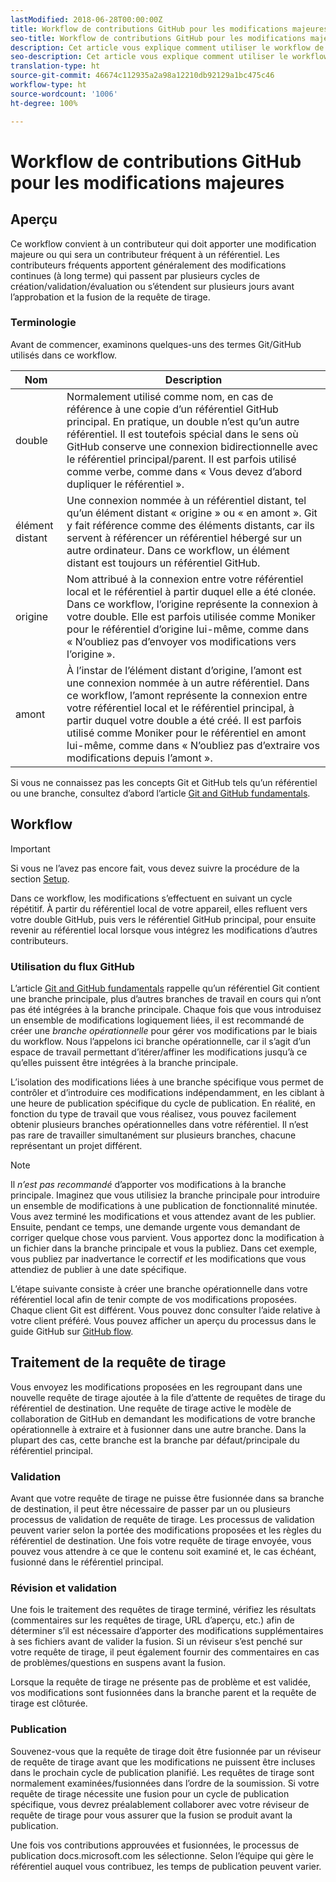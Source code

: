 ```yaml
---
lastModified: 2018-06-28T00:00:00Z
title: Workflow de contributions GitHub pour les modifications majeures
seo-title: Workflow de contributions GitHub pour les modifications majeures apportées à la documentation Adobe
description: Cet article vous explique comment utiliser le workflow de contributions « majeures » pour apporter des contributions à la documentation Adobe.
seo-description: Cet article vous explique comment utiliser le workflow de contributions « majeures » pour apporter des contributions à la documentation Adobe.
translation-type: ht
source-git-commit: 46674c112935a2a98a12210db92129a1bc475c46
workflow-type: ht
source-wordcount: '1006'
ht-degree: 100%

---
```



# Workflow de contributions GitHub pour les modifications majeures

<!--
> [!IMPORTANT]
> All repositories that publish to docs.adobe.com have adopted the [Adobe Open Source Code of Conduct](../../code-of-conduct.md) or the [.NET Foundation Code of Conduct](https://dotnetfoundation.org/code-of-conduct). For more information, see the [Contributing](../../contributing.md) article.
>
> Minor corrections or clarifications to documentation and code examples in public repositories are covered by the [Adobe Documentation Terms of Use](https://www.adobe.com/legal/terms.html). New or significant changes generate a comment in the pull request, asking you to submit an online Contribution License Agreement (CLA) if you are not an employee of Adobe. We need you to complete the online form before we can review or accept your pull request.
--->

## Aperçu

Ce workflow convient à un contributeur qui doit apporter une modification majeure ou qui sera un contributeur fréquent à un référentiel. Les contributeurs fréquents apportent généralement des modifications continues (à long terme) qui passent par plusieurs cycles de création/validation/évaluation ou s’étendent sur plusieurs jours avant l’approbation et la fusion de la requête de tirage.

### Terminologie

Avant de commencer, examinons quelques-uns des termes Git/GitHub utilisés dans ce workflow.

| Nom | Description |
|-----------|-------------|
| double | Normalement utilisé comme nom, en cas de référence à une copie d’un référentiel GitHub principal. En pratique, un double n’est qu’un autre référentiel. Il est toutefois spécial dans le sens où GitHub conserve une connexion bidirectionnelle avec le référentiel principal/parent. Il est parfois utilisé comme verbe, comme dans « Vous devez d’abord dupliquer le référentiel ». |
| élément distant | Une connexion nommée à un référentiel distant, tel qu’un élément distant « origine » ou « en amont ». Git y fait référence comme des éléments distants, car ils servent à référencer un référentiel hébergé sur un autre ordinateur. Dans ce workflow, un élément distant est toujours un référentiel GitHub. |
| origine | Nom attribué à la connexion entre votre référentiel local et le référentiel à partir duquel elle a été clonée. Dans ce workflow, l’origine représente la connexion à votre double. Elle est parfois utilisée comme Moniker pour le référentiel d’origine lui-même, comme dans « N’oubliez pas d’envoyer vos modifications vers l’origine ». |
| amont | À l’instar de l’élément distant d’origine, l’amont est une connexion nommée à un autre référentiel. Dans ce workflow, l’amont représente la connexion entre votre référentiel local et le référentiel principal, à partir duquel votre double a été créé. Il est parfois utilisé comme Moniker pour le référentiel en amont lui-même, comme dans « N’oubliez pas d’extraire vos modifications depuis l’amont ». |

Si vous ne connaissez pas les concepts Git et GitHub tels qu’un référentiel ou une branche, consultez d’abord l’article [Git and GitHub fundamentals](git-fundamentals.md).

## Workflow

>[!IMPORTANT]
> Si vous ne l’avez pas encore fait, vous devez suivre la procédure de la section [Setup](github-signup.md).

Dans ce workflow, les modifications s’effectuent en suivant un cycle répétitif. À partir du référentiel local de votre appareil, elles refluent vers votre double GitHub, puis vers le référentiel GitHub principal, pour ensuite revenir au référentiel local lorsque vous intégrez les modifications d’autres contributeurs.

### Utilisation du flux GitHub

L’article [Git and GitHub fundamentals](git-fundamentals.md) rappelle qu’un référentiel Git contient une branche principale, plus d’autres branches de travail en cours qui n’ont pas été intégrées à la branche principale. Chaque fois que vous introduisez un ensemble de modifications logiquement liées, il est recommandé de créer une *branche opérationnelle* pour gérer vos modifications par le biais du workflow. Nous l’appelons ici branche opérationnelle, car il s’agit d’un espace de travail permettant d’itérer/affiner les modifications jusqu’à ce qu’elles puissent être intégrées à la branche principale.

L’isolation des modifications liées à une branche spécifique vous permet de contrôler et d’introduire ces modifications indépendamment, en les ciblant à une heure de publication spécifique du cycle de publication. En réalité, en fonction du type de travail que vous réalisez, vous pouvez facilement obtenir plusieurs branches opérationnelles dans votre référentiel. Il n’est pas rare de travailler simultanément sur plusieurs branches, chacune représentant un projet différent.

>[!NOTE]
>
>Il *n’est pas recommandé* d’apporter vos modifications à la branche principale. Imaginez que vous utilisiez la branche principale pour introduire un ensemble de modifications à une publication de fonctionnalité minutée. Vous avez terminé les modifications et vous attendez avant de les publier. Ensuite, pendant ce temps, une demande urgente vous demandant de corriger quelque chose vous parvient. Vous apportez donc la modification à un fichier dans la branche principale et vous la publiez. Dans cet exemple, vous publiez par inadvertance le correctif *et* les modifications que vous attendiez de publier à une date spécifique.

L’étape suivante consiste à créer une branche opérationnelle dans votre référentiel local afin de tenir compte de vos modifications proposées. Chaque client Git est différent. Vous pouvez donc consulter l’aide relative à votre client préféré. Vous pouvez afficher un aperçu du processus dans le guide GitHub sur [GitHub flow](https://guides.github.com/introduction/flow/).

## Traitement de la requête de tirage

Vous envoyez les modifications proposées en les regroupant dans une nouvelle requête de tirage ajoutée à la file d’attente de requêtes de tirage du référentiel de destination. Une requête de tirage active le modèle de collaboration de GitHub en demandant les modifications de votre branche opérationnelle à extraire et à fusionner dans une autre branche. Dans la plupart des cas, cette branche est la branche par défaut/principale du référentiel principal.

### Validation

Avant que votre requête de tirage ne puisse être fusionnée dans sa branche de destination, il peut être nécessaire de passer par un ou plusieurs processus de validation de requête de tirage. Les processus de validation peuvent varier selon la portée des modifications proposées et les règles du référentiel de destination. Une fois votre requête de tirage envoyée, vous pouvez vous attendre à ce que le contenu soit examiné et, le cas échéant, fusionné dans le référentiel principal.

### Révision et validation

Une fois le traitement des requêtes de tirage terminé, vérifiez les résultats (commentaires sur les requêtes de tirage, URL d’aperçu, etc.) afin de déterminer s’il est nécessaire d’apporter des modifications supplémentaires à ses fichiers avant de valider la fusion. Si un réviseur s’est penché sur votre requête de tirage, il peut également fournir des commentaires en cas de problèmes/questions en suspens avant la fusion.

Lorsque la requête de tirage ne présente pas de problème et est validée, vos modifications sont fusionnées dans la branche parent et la requête de tirage est clôturée.

### Publication

Souvenez-vous que la requête de tirage doit être fusionnée par un réviseur de requête de tirage avant que les modifications ne puissent être incluses dans le prochain cycle de publication planifié. Les requêtes de tirage sont normalement examinées/fusionnées dans l’ordre de la soumission. Si votre requête de tirage nécessite une fusion pour un cycle de publication spécifique, vous devrez préalablement collaborer avec votre réviseur de requête de tirage pour vous assurer que la fusion se produit avant la publication.

Une fois vos contributions approuvées et fusionnées, le processus de publication docs.microsoft.com les sélectionne. Selon l’équipe qui gère le référentiel auquel vous contribuez, les temps de publication peuvent varier.
